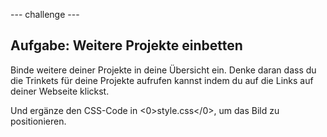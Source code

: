 \--- challenge \---

## Aufgabe: Weitere Projekte einbetten

Binde weitere deiner Projekte in deine Übersicht ein. Denke daran dass du die Trinkets für deine Projekte aufrufen kannst indem du auf die Links auf deiner Webseite klickst.

Und ergänze den CSS-Code in <0>style.css</0>, um das Bild zu positionieren.